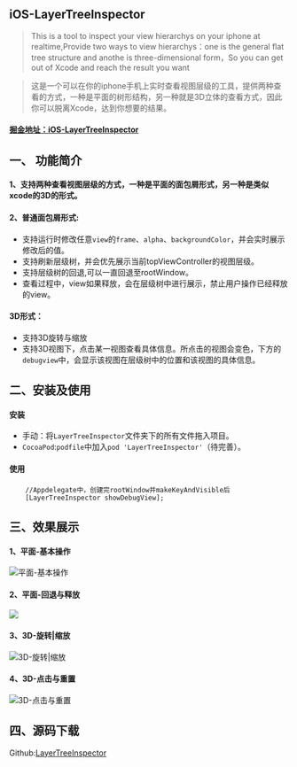 ## iOS-LayerTreeInspector
>  This is a tool to inspect your view hierarchys on your iphone at realtime,Provide two ways to view hierarchys：one is the general flat tree structure and anothe is three-dimensional form，So you can get out of Xcode and reach the result you want

> 这是一个可以在你的iphone手机上实时查看视图层级的工具，提供两种查看的方式，一种是平面的树形结构，另一种就是3D立体的查看方式，因此你可以脱离Xcode，达到你想要的结果。

#### [掘金地址：iOS-LayerTreeInspector](https://juejin.im/post/5a80372af265da4e8837a97b)

## 一、 功能简介

#### 1、支持两种查看视图层级的方式，一种是平面的面包屑形式，另一种是类似xcode的3D的形式。
#### 2、普通面包屑形式:
*  支持运行时修改任意`view`的`frame`、`alpha`、`backgroundColor`，并会实时展示修改后的值。
*  支持刷新层级树，并会优先展示当前topViewController的视图层级。
*  支持层级树的回退,可以一直回退至rootWindow。
*  查看过程中，view如果释放，会在层级树中进行展示，禁止用户操作已经释放的view。

#### 3D形式：
* 支持3D旋转与缩放
* 支持3D视图下，点击某一视图查看具体信息。所点击的视图会变色，下方的`debugview`中，会显示该视图在层级树中的位置和该视图的具体信息。

## 二、安装及使用
#### 安装
* 手动：将`LayerTreeInspector`文件夹下的所有文件拖入项目。
* `CocoaPod`:`podfile`中加入`pod 'LayerTreeInspector'`（待完善）。
#### 使用
```
    //Appdelegate中，创建完rootWindow并makeKeyAndVisible后
    [LayerTreeInspector showDebugView];
```
## 三、效果展示

#### 1、平面-基本操作

![平面-基本操作](https://user-gold-cdn.xitu.io/2018/2/11/16185101018246a8?w=369&h=621&f=gif&s=2339408)

#### 2、平面-回退与释放

![](https://user-gold-cdn.xitu.io/2018/2/11/16185143357302e7?w=345&h=583&f=gif&s=2623961)

#### 3、3D-旋转|缩放

![3D-旋转|缩放](https://user-gold-cdn.xitu.io/2018/2/11/161850a48b64817e?w=369&h=621&f=gif&s=3594387)

#### 4、3D-点击与重置

![3D-点击与重置](https://user-gold-cdn.xitu.io/2018/2/11/161850aba0e1c116?w=369&h=621&f=gif&s=3141368)

## 四、源码下载
Github:[LayerTreeInspector](https://github.com/sunday1990/LayerTreeInspector)
